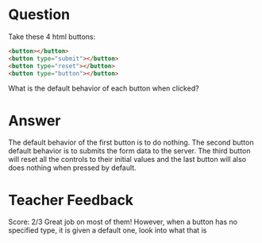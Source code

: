 # Question
Take these 4 html buttons:

```html
<button></button>
<button type="submit"></button>
<button type="reset"></button>
<button type="button"></button>
```

What is the default behavior of each button when clicked?

# Answer
The default behavior of the first button is to do nothing. The second button default behavior is to submits the form data to the server. The third button will reset all the controls to their initial values and the last button will also does nothing when pressed by default.

# Teacher Feedback
Score: 2/3
Great job on most of them! However, when a button has no specified type, it is given a default one, look into what that is